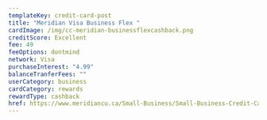```yaml
---
templateKey: credit-card-post
title: "Meridian Visa Business Flex "
cardImage: /img/cc-meridian-businessflexcashback.png
creditScore: Excellent
fee: 49
feeOptions: dontmind
network: Visa
purchaseInterest: "4.99"
balanceTranferFees: ""
userCategory: business
cardCategory: rewards
rewardType: cashback
href: https://www.meridiancu.ca/Small-Business/Small-Business-Credit-Cards/Business-Cards/Meridian-Visa-Business-Flex-Cash-Back-Plus-Card.aspx
---
```

